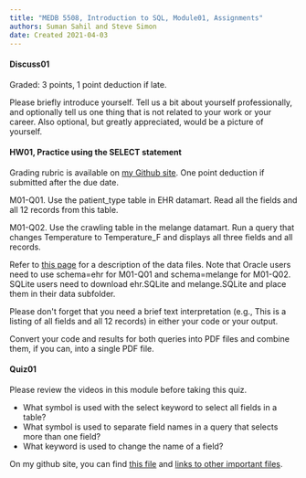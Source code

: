 ```yaml
---
title: "MEDB 5508, Introduction to SQL, Module01, Assignments"
authors: Suman Sahil and Steve Simon
date: Created 2021-04-03
---
```


#### Discuss01

Graded: 3 points, 1 point deduction if late.

Please briefly introduce yourself. Tell us a bit about yourself professionally, and optionally tell us one thing that is not related to your work or your career. Also optional, but greatly appreciated, would be a picture of yourself.

#### HW01, Practice using the SELECT statement

Grading rubric is available on [my Github site][gra1]. One point deduction if submitted after the due date.

M01-Q01. Use the patient_type table in EHR datamart. Read all the fields and all 12 records from this table.

M01-Q02. Use the crawling table in the melange datamart. Run a query that changes Temperature to Temperature_F and displays all three fields and all records.

Refer to [this page][git1] for a description of the data files. Note that Oracle users need to use schema=ehr for M01-Q01 and schema=melange for M01-Q02. SQLite users need to download ehr.SQLite and melange.SQLite and place them in their data subfolder.

Please don't forget that you need a brief text interpretation (e.g., This is a listing of all fields and all 12 records) in either your code or your output.

Convert your code and results for both queries into PDF files and combine them, if you can, into a single PDF file.

#### Quiz01

Please review the videos in this module before taking this quiz.

+ What symbol is used with the select keyword to select all fields in a table?
+ What symbol is used to separate field names in a query that selects more than one field?
+ What keyword is used to change the name of a field?

On my github site, you can find [this file][thisf] and [links to other important files][mygit].

<!---my git--->
[thisf]: https://github.com/pmean/introduction-to-sql/blob/master/modules/5508-01-assignments.md
[mygit]: https://github.com/pmean/introduction-to-sql/blob/master/README.md

[git1]: https://github.com/pmean/introduction-to-sql/blob/master/data/all-data.md
[gra1]: https://github.com/pmean/classes/blob/master/software-engineering/src/grading-rubric.md
